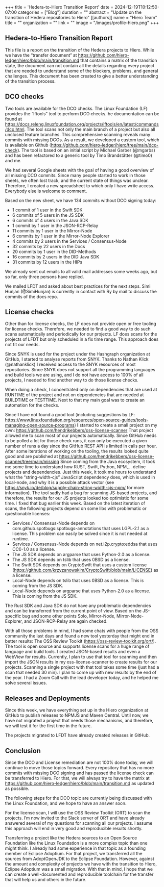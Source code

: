 +++
title = 'Hedera-to-Hiero Transition Report'
date = 2024-12-19T10:12:50-07:00
categories = ["Blog"]
duration = ""
abstract = "Update on the transition of Hedera repositories to Hiero"
[[authors]]
name = "Hiero Team"
title = ""
organization = ""
link = ""
image = "/images/profile-hiero.png"
+++

## Hedera-to-Hiero Transition Report
This file is a report on the transition of the Hedera projects to Hiero.
While we have the “transfer document” at https://github.com/hiero-ledger/hiero/blob/main/transition.md that contains a matrix of the transition state,
the document can not contain all the details regarding every project that are needed to understand some of the blockers, problems, and general challenges.
This document has been created to give a better understanding of the transition process.

## DCO checks
Two tools are available for the DCO checks. The Linux Foundation (LF) provides the “lftools” tool to perform DCO checks. 
he documentation can be found at https://docs.releng.linuxfoundation.org/projects/lftools/en/latest/commands/dco.html.
The tool scans not only the main branch of a project but also all unclosed feature branches.
This comprehensive scanning reveals many commits with missing DCOs.
As a result, we developed a custom tool, which is available on Github (https://github.com/hiero-ledger/hiero/tree/main/dco-check).
The tool is based on an initial script by Michael Garber (@mgarbs) and has been refactored to a generic tool by Timo Brandstätter (@timo0) and me.

We had several Google sheets with the goal of having a good overview of all missing DCO commits.
Since many people started to work in those sheets, we often lost track, and the current state of things was unclear.
Therefore, I created a new spreadsheet to which only I have write access.
Everybody else is welcome to comment.

Based on the new sheet, we have 134 commits without DCO signing today:

- 1 commit of 1 user in the Swift SDK
- 6 commits of 5 users in the JS SDK
- 6 commits of 4 users in the Java SDK
- 1 commit by 1 user in the JSON-RCP-Relay
- 11 commits by 1 user in the Mirror-Node
- 6 commits by 1 user in the Mirror-Node Explorer
- 4 commits by 2 users in the Services / Consensus-Node
- 32 commits by 22 users in the Docs
- 20 commits by 1 user in the DID-Methods
- 16 commits by 2 users in the DID Java SDK
- 31 commits by 12 users in the HIPs

We already sent out emails to all valid mail addresses some weeks ago, but so far, only three persons have replied.

We mailed LFDT and asked about best practices for the next steps.
Simi Hunjan (@SimiHunjan) is currently in contact with Ry by mail to discuss the commits of the docs repo.

## License checks
Other than for license checks, the LF does not provide open or free tooling for license checks.
Therefore, we needed to find a good way to do such scans automatically and periodically for our projects.
LF does scans for the projects of LFDT but only scheduled in a fix time range. This approach does not fit our needs.

Since SNYK is used for the project under the Hashgraph organization at GitHub, I started to analyse reports from SNYK.
Thanks to Nathan Klick (@nathanklick) I received access to the SNYK resources of most repositories.
Since SNYK does not support all the programming languages and build tools we are using, and I do not have access to 100% of all projects, I needed to find another way to do those license checks.

When doing a check, I concentrated only on dependencies that are used at RUNTIME of the project and not on dependencies that are needed at BUILDTIME or TESTTIME.
Next to that my main goal was to create an automation for the checks.

Since I have not found a good tool (including suggestions by LF: https://www.linuxfoundation.org/resources/open-source-guides/tools-managing-open-source-programs) I started to create a small project on my own: https://github.com/hendrikebbers/oss-license-scanner
That project allowed me to scan most of our projects automatically. Since GitHub needs to be polled a lot for those check runs, it can only be executed a given number of runs a day since the GitHub REST API is limited in calls per hour. After some iterations of working on the tooling, the results looked quite good and are published at https://github.com/hendrikebbers/oss-license-scanner/tree/main/missing
Since coming from the Java ecosystem, it took me some time to understand how RUST, Swift, Python, NPM,… define projects and dependencies. Just this week, it took me hours to understand what the “string-width-cjs” JavaScript dependency does, which is used in local-node, and why it is a possible attack vector (see https://snyk.io/de/blog/supply-chain-string-width-cjs-npm/ for more information).
The tool sadly had a bug for scanning JS-based projects, and therefore, the results for our JS projects looked too optimistic for some time. I fixed that bug earlier this week.
Based on the latest iteration of scans, the following projects depend on some libs with problematic or questionable licenses:

- Services / Consensus-Node depends on com.github.spotbugs:spotbugs-annotations that uses LGPL-2.1 as a license. This problem can easily be solved since it is not needed at runtime.
- Services / Consensus-Node depends on net.i2p.crypto:eddsa that uses CC0-1.0 as a license.
- The JS SDK depends on argparse that uses Python-2.0 as a license.
- The JS SDK depends on tslib that uses 0BSD as a license.
- The Swift SDK depends on CryptoSwift that uses a custom license (https://github.com/krzyzanowskim/CryptoSwift/blob/main/LICENSE) as a license.
- Local-Node depends on tslib that uses 0BSD as a license. This is coming from the JS SDK.
- Local-Node depends on argparse that uses Python-2.0 as a license. This is coming from the JS SDK.

The Rust SDK and Java SDK do not have any problematic dependencies and can be transferred from the current point of view.
Based on the JS-specific bug and some other points Solo, Mirror-Node, Mirror-Node-Explorer, and JSON-RCP-Relay are again checked.

With all those problems in mind, I had some chats with people from the OSS community the last days and found a new tool yesterday that might end in better results: The OSS Review Toolkit (https://oss-review-toolkit.org/ort/).
The tool is open source and supports license scans for a huge range of language and build tools.
I created JSON-based results and even a WebView for results.
Currently, I plan to use that tool for scanning and then import the JSON results in my oss-license-scanner to create results for our projects.
Scanning a single project with that tool takes some time (just had a scan that needed 30 min).
I plan to come up with new results by the end of the year.
I had a Zoom Call with the lead developer today, and he helped me solve several issues.

## Releases and Deployments
Since this week, we have everything set up in the Hiero organization at GitHub to publish releases to NPMJS and Maven Central.
Until now, we have not migrated a project that needs those mechanisms, and therefore, we will test it for the first time in the future.

The projects migrated to LFDT have already created releases in GitHub.

## Conclusion
Since the DCO and License remediation are not 100% done today, we will continue to move those topics forward.
Every repository that has no more commits with missing DCO signing and has passed the license check can be transferred to Hiero.
For that, we will always try to have the matrix at https://github.com/hiero-ledger/hiero/blob/main/transition.md as updated as possible.

The following steps for the DCO topic are currently being discussed with the Linux Foundation, and we hope to have an answer soon.

For the license scan, I will use the OSS Review Toolkit (ORT) to scan the projects.
I’m now invited to the Slack server of ORT and have already answered several of my questions for scanning all our projects.
I assume this approach will end in very good and reproducible results shortly.

Transferring a project like the Hedera sources to an Open Source Foundation like the Linux Foundation is a more complex topic than one might think.
I already had some experience in that topic as a founding member of Eclipse Adoptium.
For that project, we transferred all the sources from AdoptOpenJDK to the Eclipse Foundation.
However, against the amount and complexity of projects we have with the transition to Hiero, Eclipse Adoptium was a small migration.
With that in mind, I hope that we can create a well-documented and reproducible toolchain for the transfer that will help us and others in the future.
